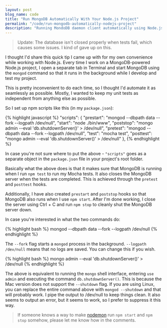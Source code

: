 ```yaml
---
layout: post
blog_name: code
title: "Run MongoDB Automatically With Your Node.js Project"
permalink: "/code/run-mongodb-automatically-nodejs-project"
description: "Running MondoDB daemon client automatically using Node.js package.json scripts."
---
```


>Update: The database isn't closed properly when tests fail, which causes some issues. I kind of gave up on this.

I thought I'd share this quick tip I came up with for my own convenience while working with Node.js. Every time I work on a MongoDB-powered Node.js project, I open a separate tab in Terminal and start MongoDB using the `mongod` command so that it runs in the background while I develop and test my project.

This is pretty inconvenient to do each time, so I thought I'd automate it as seamlessly as possible. Mostly, I wanted to keep my unit tests as independent from anything else as possible.

<!--more-->

So I set up npm scripts like this (in my `package.json`):

{% highlight javascript %}
"scripts": {
  "prestart": "mongod --dbpath data --fork --logpath /dev/null",
  "start": "node ./bin/www",
  "poststop": "mongo admin --eval 'db.shutdownServer()' > /dev/null",
  "pretest": "mongod --dbpath data --fork --logpath /dev/null",
  "test": "mocha test",
  "posttest": "mongo admin --eval 'db.shutdownServer()' > /dev/null"
},
{% endhighlight %}

In case you're not sure where to put the above - `"scripts"` goes as a separate object in the `package.json` file in your project's root folder.

Basically what the above does is that it makes sure that MongoDB is running when I run `npm test` to run my Mocha tests. It also closes the MongoDB server when the tests are completed. This is achieved through the `pretest` and `posttest` hooks.

Additionally, I have also created `prestart` and `poststop` hooks so that MongoDB also runs when I use `npm start`. After I'm done working, I close the server using Ctrl + C and run `npm stop` to cleanly shut the MongoDB server down.

In case you're interested in what the two commands do:

{% highlight bash %}
mongod --dbpath data --fork --logpath /dev/null
{% endhighlight %}

The `--fork` flag starts a `mongod` process in the background. `--logpath /dev/null` means that no logs are saved. You can change this if you wish.

{% highlight bash %}
mongo admin --eval 'db.shutdownServer()' > /dev/null
{% endhighlight %}

The above is equivalent to running the `mongo` shell interface, entering `use admin` and executing the command `db.shutdownServer()`. This is because the Mac version does not support the `--shutdown` flag. If you are using Linux, you can replace the entire command above with `mongod --shutdown` and that will probably work. I pipe the output to /dev/null to keep things clean. It also seems to output an error, but it seems to work, so I prefer to suppress it this way.

>If someone knows a way to make [nodemon](http://nodemon.io) run `npm start` and `npm stop` somehow, please let me know how in the comments.
